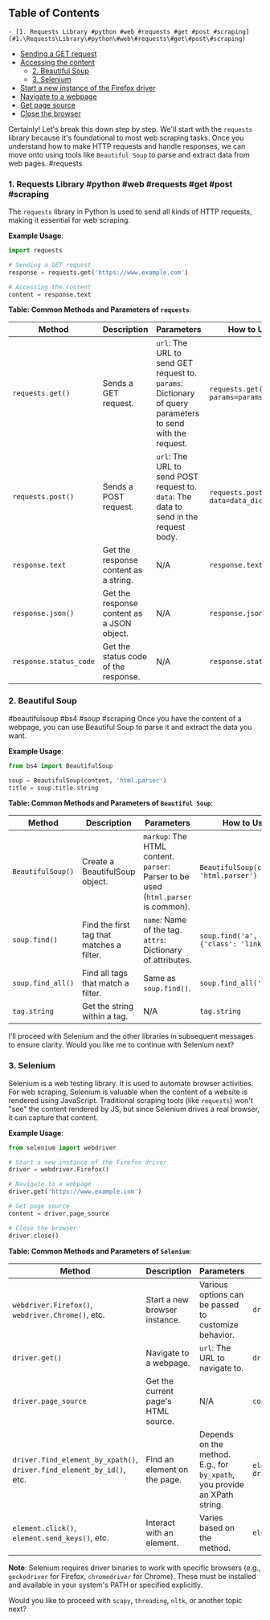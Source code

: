 ## Table of Contents

    - [1. Requests Library #python #web #requests #get #post #scraping](#1.\Requests\Library\#python\#web\#requests\#get\#post\#scraping)
- [Sending a GET request](#sending\a\get\request)
- [Accessing the content](#accessing\the\content)
    - [2. Beautiful Soup](#2.\Beautiful\Soup)
    - [3. Selenium](#3.\Selenium)
- [Start a new instance of the Firefox driver](#start\a\new\instance\of\the\firefox\driver)
- [Navigate to a webpage](#navigate\to\a\webpage)
- [Get page source](#get\page\source)
- [Close the browser](#close\the\browser)

Certainly! Let's break this down step by step. We'll start with the `requests` library because it's foundational to most web scraping tasks. Once you understand how to make HTTP requests and handle responses, we can move onto using tools like `Beautiful Soup` to parse and extract data from web pages.
#requests 

### 1. Requests Library #python #web #requests #get #post #scraping 


The `requests` library in Python is used to send all kinds of HTTP requests, making it essential for web scraping.

**Example Usage**:
```python
import requests

# Sending a GET request
response = requests.get('https://www.example.com')

# Accessing the content
content = response.text
```

**Table: Common Methods and Parameters of `requests`**:

| Method | Description | Parameters | How to Use |
|--------|-------------|------------|------------|
| `requests.get()` | Sends a GET request. | `url`: The URL to send GET request to. <br> `params`: Dictionary of query parameters to send with the request. | `requests.get(url, params=params_dict)` |
| `requests.post()` | Sends a POST request. | `url`: The URL to send POST request to. <br> `data`: The data to send in the request body. | `requests.post(url, data=data_dict)` |
| `response.text` | Get the response content as a string. | N/A | `response.text` |
| `response.json()` | Get the response content as a JSON object. | N/A | `response.json()` |
| `response.status_code` | Get the status code of the response. | N/A | `response.status_code` |

### 2. Beautiful Soup
#beautifulsoup #bs4
#soup #scraping
Once you have the content of a webpage, you can use Beautiful Soup to parse it and extract the data you want.

**Example Usage**:
```python
from bs4 import BeautifulSoup

soup = BeautifulSoup(content, 'html.parser')
title = soup.title.string
```

**Table: Common Methods and Parameters of `Beautiful Soup`**:

| Method | Description | Parameters | How to Use |
|--------|-------------|------------|------------|
| `BeautifulSoup()` | Create a BeautifulSoup object. | `markup`: The HTML content. <br> `parser`: Parser to be used (`html.parser` is common). | `BeautifulSoup(content, 'html.parser')` |
| `soup.find()` | Find the first tag that matches a filter. | `name`: Name of the tag. <br> `attrs`: Dictionary of attributes. | `soup.find('a', attrs={'class': 'link'})` |
| `soup.find_all()` | Find all tags that match a filter. | Same as `soup.find()`. | `soup.find_all('a')` |
| `tag.string` | Get the string within a tag. | N/A | `tag.string` |

I'll proceed with Selenium and the other libraries in subsequent messages to ensure clarity. Would you like me to continue with Selenium next?


### 3. Selenium

Selenium is a web testing library. It is used to automate browser activities. For web scraping, Selenium is valuable when the content of a website is rendered using JavaScript. Traditional scraping tools (like `requests`) won't "see" the content rendered by JS, but since Selenium drives a real browser, it can capture that content.

**Example Usage**:
```python
from selenium import webdriver

# Start a new instance of the Firefox driver
driver = webdriver.Firefox()

# Navigate to a webpage
driver.get('https://www.example.com')

# Get page source
content = driver.page_source

# Close the browser
driver.close()
```

**Table: Common Methods and Parameters of `Selenium`**:

| Method | Description | Parameters | How to Use |
|--------|-------------|------------|------------|
| `webdriver.Firefox()`, `webdriver.Chrome()`, etc. | Start a new browser instance. | Various options can be passed to customize behavior. | `driver = webdriver.Firefox()` |
| `driver.get()` | Navigate to a webpage. | `url`: The URL to navigate to. | `driver.get('https://www.example.com')` |
| `driver.page_source` | Get the current page's HTML source. | N/A | `content = driver.page_source` |
| `driver.find_element_by_xpath()`, `driver.find_element_by_id()`, etc. | Find an element on the page. | Depends on the method. E.g., for `by_xpath`, you provide an XPath string. | `elem = driver.find_element_by_xpath('//div[@class="myclass"]')` |
| `element.click()`, `element.send_keys()`, etc. | Interact with an element. | Varies based on the method. | `element.click()` |

**Note**: Selenium requires driver binaries to work with specific browsers (e.g., `geckodriver` for Firefox, `chromedriver` for Chrome). These must be installed and available in your system's PATH or specified explicitly.

Would you like to proceed with `scapy`, `threading`, `nltk`, or another topic next?